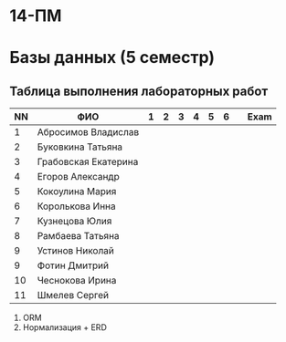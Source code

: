 # 14-ПМ
# Базы данных (5 семестр)
## Таблица выполнения лабораторных работ

| NN  | ФИО                  | 1   | 2   | 3   | 4   | 5   | 6   |    | Exam |
| --- | -------------------- | --- | --- | --- | --- | --- | --- | --- | ---- |
| 1   | Абросимов Владислав  |    |    |   |    |    |    |       |    |
| 2   | Буковкина Татьяна    |    |    |    |    |    |   |       |     |
| 3   | Грабовская Екатерина |    |    |   |    |    |   |       |     |
| 4   | Егоров Александр     |     |   |    |    |   |   |       |  |
| 5   | Кокоулина Мария      |     |   |    |    |    |   |       |     |
| 6   | Королькова Инна      |     |    |    |    |    |   |       |    |
| 7   | Кузнецова Юлия       |     |     |     |     |     |     |       |      |
| 8   | Рамбаева Татьяна     |     |     |     |     |     |     |       |      |
| 9   | Устинов Николай      |
| 9   | Фотин Дмитрий        |    |   |   |    |    |    |       |    |
| 10  | Чеснокова Ирина      |   |   |   |    |   |   |       |      |
| 11  | Шмелев Сергей        |    |   |   |    |    |    |       |   |

1. ORM
2. Нормализация + ERD
